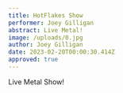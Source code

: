 ```yaml
---
title: HotFlakes Show
performer: Joey Gilligan
abstract: Live Metal!
image: /uploads/0.jpg
author: Joey Gilligan
date: 2023-02-20T00:00:30.414Z
approved: true
---
```

Live Metal Show!